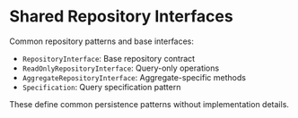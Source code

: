 # Shared Repository Interfaces

Common repository patterns and base interfaces:
- `RepositoryInterface`: Base repository contract
- `ReadOnlyRepositoryInterface`: Query-only operations
- `AggregateRepositoryInterface`: Aggregate-specific methods
- `Specification`: Query specification pattern

These define common persistence patterns without implementation details.